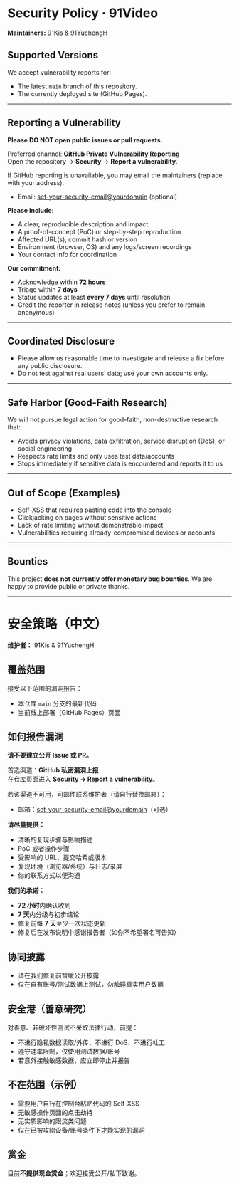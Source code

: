 # Security Policy · 91Video

**Maintainers:** 91Kis & 91YuchengH

## Supported Versions
We accept vulnerability reports for:
- The latest `main` branch of this repository.
- The currently deployed site (GitHub Pages).

---

## Reporting a Vulnerability
**Please DO NOT open public issues or pull requests.**

Preferred channel: **GitHub Private Vulnerability Reporting**  
Open the repository → **Security** → **Report a vulnerability**.

If GitHub reporting is unavailable, you may email the maintainers (replace with your address).
- Email: <set-your-security-email@yourdomain> (optional)

**Please include:**
- A clear, reproducible description and impact
- A proof-of-concept (PoC) or step-by-step reproduction
- Affected URL(s), commit hash or version
- Environment (browser, OS) and any logs/screen recordings
- Your contact info for coordination

**Our commitment:**
- Acknowledge within **72 hours**
- Triage within **7 days**
- Status updates at least **every 7 days** until resolution
- Credit the reporter in release notes (unless you prefer to remain anonymous)

---

## Coordinated Disclosure
- Please allow us reasonable time to investigate and release a fix before any public disclosure.
- Do not test against real users’ data; use your own accounts only.

---

## Safe Harbor (Good-Faith Research)
We will not pursue legal action for good-faith, non-destructive research that:
- Avoids privacy violations, data exfiltration, service disruption (DoS), or social engineering
- Respects rate limits and only uses test data/accounts
- Stops immediately if sensitive data is encountered and reports it to us

---

## Out of Scope (Examples)
- Self-XSS that requires pasting code into the console
- Clickjacking on pages without sensitive actions
- Lack of rate limiting without demonstrable impact
- Vulnerabilities requiring already-compromised devices or accounts

---

## Bounties
This project **does not currently offer monetary bug bounties**. We are happy to provide public or private thanks.

---

# 安全策略（中文）

**维护者：** 91Kis & 91YuchengH

## 覆盖范围
接受以下范围的漏洞报告：
- 本仓库 `main` 分支的最新代码
- 当前线上部署（GitHub Pages）页面

## 如何报告漏洞
**请不要建立公开 Issue 或 PR。**

首选渠道：**GitHub 私密漏洞上报**  
在仓库页面进入 **Security → Report a vulnerability**。

若该渠道不可用，可邮件联系维护者（请自行替换邮箱）：
- 邮箱：<set-your-security-email@yourdomain>（可选）

**请尽量提供：**
- 清晰的复现步骤与影响描述
- PoC 或者操作步骤
- 受影响的 URL、提交哈希或版本
- 复现环境（浏览器/系统）与日志/录屏
- 你的联系方式以便沟通

**我们的承诺：**
- **72 小时**内确认收到  
- **7 天**内分级与初步结论  
- 修复前每 **7 天**至少一次状态更新  
- 修复后在发布说明中感谢报告者（如你不希望署名可告知）

## 协同披露
- 请在我们修复前暂缓公开披露
- 仅在自有账号/测试数据上测试，勿触碰真实用户数据

## 安全港（善意研究）
对善意、非破坏性测试不采取法律行动，前提：
- 不进行隐私数据读取/外传、不进行 DoS、不进行社工
- 遵守速率限制，仅使用测试数据/账号
- 若意外接触敏感数据，应立即停止并报告

## 不在范围（示例）
- 需要用户自行在控制台粘贴代码的 Self-XSS
- 无敏感操作页面的点击劫持
- 无实质影响的限流类问题
- 仅在已被攻陷设备/账号条件下才能实现的漏洞

## 赏金
目前**不提供现金赏金**；欢迎接受公开/私下致谢。
